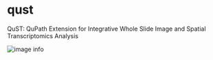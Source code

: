 # qust
QuST: QuPath Extension for Integrative Whole Slide Image and Spatial Transcriptomics Analysis

![image info](./artifacts/diagram.png)